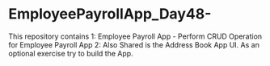 # EmployeePayrollApp_Day48-
This repository contains 
1: Employee Payroll App - Perform CRUD Operation for Employee Payroll App
2: Also Shared is the Address Book App UI. As an optional exercise try to build the App.
